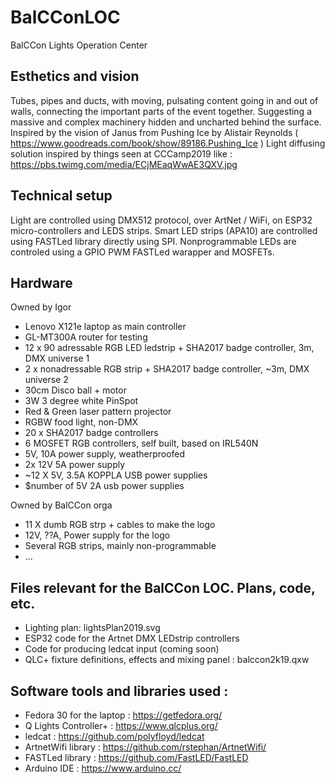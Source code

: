 # BalCConLOC
BalCCon Lights Operation Center


## Esthetics and vision
Tubes, pipes and ducts, with moving, pulsating content going in and out of walls, connecting the important parts of the event together. Suggesting a massive and complex machinery hidden and uncharted behind the surface.
Inspired by the vision of Janus from Pushing Ice by Alistair Reynolds ( https://www.goodreads.com/book/show/89186.Pushing_Ice )
Light diffusing solution inspired by things seen at CCCamp2019 like : https://pbs.twimg.com/media/ECjMEaqWwAE3QXV.jpg 


## Technical setup
Light are controlled using DMX512 protocol, over ArtNet / WiFi, on ESP32 micro-controllers and LEDS strips. Smart LED strips (APA10) are controlled using FASTLed library directly using SPI. Nonprogrammable LEDs are controled using a GPIO PWM FASTLed warapper and MOSFETs.

## Hardware
Owned by Igor
- Lenovo X121e laptop as main controller
- GL-MT300A router for testing
- 12 x 90 adressable RGB LED ledstrip + SHA2017 badge controller,  3m, DMX universe 1
- 2 x nonadressable RGB strip + SHA2017 badge controller, ~3m, DMX universe 2
- 30cm Disco ball + motor
- 3W 3 degree white PinSpot
- Red & Green laser pattern projector
- RGBW food light, non-DMX
- 20 x SHA2017 badge controllers
- 6 MOSFET RGB controllers, self built, based on IRL540N
- 5V, 10A power supply, weatherproofed
- 2x 12V 5A power supply
- ~12 X 5V, 3.5A  KOPPLA USB power supplies
- $number of 5V 2A usb power supplies 

Owned by BalCCon orga
- 11 X  dumb RGB strp + cables to make the logo
- 12V, ??A, Power supply  for the logo 
- Several RGB strips, mainly non-programmable
- ...

## Files relevant for the BalCCon LOC. Plans, code, etc.
- Lighting plan: lightsPlan2019.svg
- ESP32 code for the Artnet DMX LEDstrip controllers
- Code for producing ledcat input  (coming soon)
- QLC+ fixture definitions, effects and mixing panel : balccon2k19.qxw


## Software tools and libraries used  :
- Fedora 30 for the laptop : https://getfedora.org/
- Q Lights Controller+ : https://www.qlcplus.org/
- ledcat : https://github.com/polyfloyd/ledcat
- ArtnetWifi library : https://github.com/rstephan/ArtnetWifi/
- FASTLed library : https://github.com/FastLED/FastLED
- Arduino IDE : https://www.arduino.cc/


